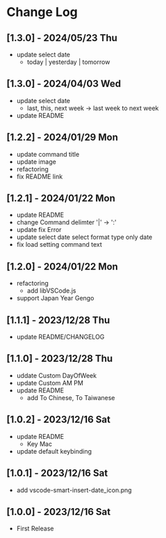 # Change Log

## [1.3.0] - 2024/05/23 Thu
- update select date
  - today | yesterday | tomorrow

## [1.3.0] - 2024/04/03 Wed
- update select date
  - last, this, next week -> last week to next week
- update README

## [1.2.2] - 2024/01/29 Mon
- update command title
- update image
- refactoring
- fix README link

## [1.2.1] - 2024/01/22 Mon
- update README
- change Command delimter '|' -> ':'
- update fix Error
- update select date select format type only date
- fix load setting command text

## [1.2.0] - 2024/01/22 Mon
- refactoring
  - add libVSCode.js
- support Japan Year Gengo

## [1.1.1] - 2023/12/28 Thu
- update README/CHANGELOG

## [1.1.0] - 2023/12/28 Thu
- uddate Custom DayOfWeek
- update Custom AM PM
- update README
  - add To Chinese, To Taiwanese

## [1.0.2] - 2023/12/16 Sat
- update README
  - Key Mac
- update default keybinding

## [1.0.1] - 2023/12/16 Sat
- add vscode-smart-insert-date_icon.png

## [1.0.0] - 2023/12/16 Sat
- First Release
